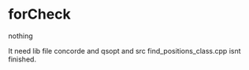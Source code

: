 # forCheck
nothing

It need lib file concorde and qsopt
and src find_positions_class.cpp isnt finished.
